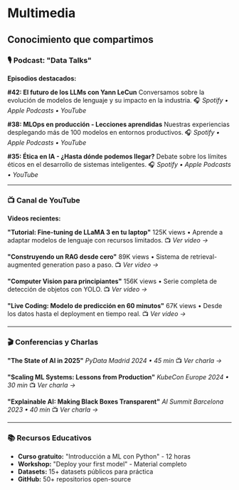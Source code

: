 # Multimedia

## Conocimiento que compartimos

### 🎙️ Podcast: "Data Talks"

**Episodios destacados:**

**#42: El futuro de los LLMs con Yann LeCun**
Conversamos sobre la evolución de modelos de lenguaje y su impacto en la industria.
🎧 *Spotify • Apple Podcasts • YouTube*

**#38: MLOps en producción - Lecciones aprendidas**
Nuestras experiencias desplegando más de 100 modelos en entornos productivos.
🎧 *Spotify • Apple Podcasts • YouTube*

**#35: Ética en IA - ¿Hasta dónde podemos llegar?**
Debate sobre los límites éticos en el desarrollo de sistemas inteligentes.
🎧 *Spotify • Apple Podcasts • YouTube*

---

### 📺 Canal de YouTube

**Videos recientes:**

**"Tutorial: Fine-tuning de LLaMA 3 en tu laptop"**
125K views • Aprende a adaptar modelos de lenguaje con recursos limitados.
📺 *Ver video →*

**"Construyendo un RAG desde cero"**
89K views • Sistema de retrieval-augmented generation paso a paso.
📺 *Ver video →*

**"Computer Vision para principiantes"**
156K views • Serie completa de detección de objetos con YOLO.
📺 *Ver video →*

**"Live Coding: Modelo de predicción en 60 minutos"**
67K views • Desde los datos hasta el deployment en tiempo real.
📺 *Ver video →*

---

### 🎬 Conferencias y Charlas

**"The State of AI in 2025"**
*PyData Madrid 2024 • 45 min*
📺 *Ver charla →*

**"Scaling ML Systems: Lessons from Production"**
*KubeCon Europe 2024 • 30 min*
📺 *Ver charla →*

**"Explainable AI: Making Black Boxes Transparent"**
*AI Summit Barcelona 2023 • 40 min*
📺 *Ver charla →*

---

### 📚 Recursos Educativos

- **Curso gratuito:** "Introducción a ML con Python" - 12 horas
- **Workshop:** "Deploy your first model" - Material completo
- **Datasets:** 15+ datasets públicos para práctica
- **GitHub:** 50+ repositorios open-source